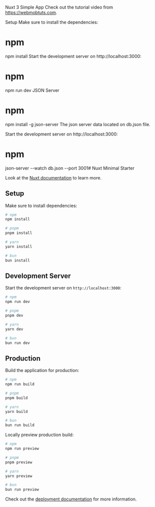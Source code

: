 Nuxt 3 Simple App
Check out the tutorial video from https://webmobtuts.com.

Setup
Make sure to install the dependencies:

# npm
npm install
Start the development server on http://localhost:3000:

# npm
npm run dev
JSON Server
# npm
npm install -g json-server
The json server data located on db.json file.

Start the development server on http://localhost:3000:

# npm
json-server --watch db.json --port 3001# Nuxt Minimal Starter

Look at the [Nuxt documentation](https://nuxt.com/docs/getting-started/introduction) to learn more.

## Setup

Make sure to install dependencies:

```bash
# npm
npm install

# pnpm
pnpm install

# yarn
yarn install

# bun
bun install
```

## Development Server

Start the development server on `http://localhost:3000`:

```bash
# npm
npm run dev

# pnpm
pnpm dev

# yarn
yarn dev

# bun
bun run dev
```

## Production

Build the application for production:

```bash
# npm
npm run build

# pnpm
pnpm build

# yarn
yarn build

# bun
bun run build
```

Locally preview production build:

```bash
# npm
npm run preview

# pnpm
pnpm preview

# yarn
yarn preview

# bun
bun run preview
```

Check out the [deployment documentation](https://nuxt.com/docs/getting-started/deployment) for more information.
